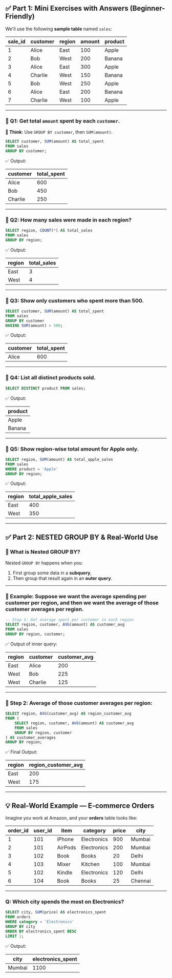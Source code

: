 ## ✅ Part 1: **Mini Exercises with Answers (Beginner-Friendly)**

We'll use the following **sample table** named `sales`:

| sale\_id | customer | region | amount | product |
| -------- | -------- | ------ | ------ | ------- |
| 1        | Alice    | East   | 100    | Apple   |
| 2        | Bob      | West   | 200    | Banana  |
| 3        | Alice    | East   | 300    | Apple   |
| 4        | Charlie  | West   | 150    | Banana  |
| 5        | Bob      | West   | 250    | Apple   |
| 6        | Alice    | East   | 200    | Banana  |
| 7        | Charlie  | West   | 100    | Apple   |

---

### 🔹 Q1: Get total `amount` spent by each `customer`.

**🧠 Think**: Use `GROUP BY customer`, then `SUM(amount)`.

```sql
SELECT customer, SUM(amount) AS total_spent
FROM sales
GROUP BY customer;
```

✅ Output:

| customer | total\_spent |
| -------- | ------------ |
| Alice    | 600          |
| Bob      | 450          |
| Charlie  | 250          |

---

### 🔹 Q2: How many sales were made in each region?

```sql
SELECT region, COUNT(*) AS total_sales
FROM sales
GROUP BY region;
```

✅ Output:

| region | total\_sales |
| ------ | ------------ |
| East   | 3            |
| West   | 4            |

---

### 🔹 Q3: Show only customers who spent more than 500.

```sql
SELECT customer, SUM(amount) AS total_spent
FROM sales
GROUP BY customer
HAVING SUM(amount) > 500;
```

✅ Output:

| customer | total\_spent |
| -------- | ------------ |
| Alice    | 600          |

---

### 🔹 Q4: List all distinct products sold.

```sql
SELECT DISTINCT product FROM sales;
```

✅ Output:

| product |
| ------- |
| Apple   |
| Banana  |

---

### 🔹 Q5: Show region-wise total amount for **Apple** only.

```sql
SELECT region, SUM(amount) AS total_apple_sales
FROM sales
WHERE product = 'Apple'
GROUP BY region;
```

✅ Output:

| region | total\_apple\_sales |
| ------ | ------------------- |
| East   | 400                 |
| West   | 350                 |

---

## ✅ Part 2: **NESTED GROUP BY & Real-World Use**

### 🔸 What is Nested GROUP BY?

Nested `GROUP BY` happens when you:

1. First group some data in a **subquery**,
2. Then group that result again in an **outer query**.

---

### 🧠 Example: Suppose we want the **average spending per customer per region**, and then we want the **average of those customer averages per region**.

```sql
-- Step 1: Get average spent per customer in each region
SELECT region, customer, AVG(amount) AS customer_avg
FROM sales
GROUP BY region, customer;
```

✅ Output of inner query:

| region | customer | customer\_avg |
| ------ | -------- | ------------- |
| East   | Alice    | 200           |
| West   | Bob      | 225           |
| West   | Charlie  | 125           |

---

### 🧠 Step 2: Average of those customer averages per region:

```sql
SELECT region, AVG(customer_avg) AS region_customer_avg
FROM (
    SELECT region, customer, AVG(amount) AS customer_avg
    FROM sales
    GROUP BY region, customer
) AS customer_averages
GROUP BY region;
```

✅ Final Output:

| region | region\_customer\_avg |
| ------ | --------------------- |
| East   | 200                   |
| West   | 175                   |

---

## 💡 Real-World Example — E-commerce Orders

Imagine you work at Amazon, and your **orders** table looks like:

| order\_id | user\_id | item    | category    | price | city    |
| --------- | -------- | ------- | ----------- | ----- | ------- |
| 1         | 101      | iPhone  | Electronics | 900   | Mumbai  |
| 2         | 101      | AirPods | Electronics | 200   | Mumbai  |
| 3         | 102      | Book    | Books       | 20    | Delhi   |
| 4         | 103      | Mixer   | Kitchen     | 100   | Mumbai  |
| 5         | 102      | Kindle  | Electronics | 120   | Delhi   |
| 6         | 104      | Book    | Books       | 25    | Chennai |

---

### Q: Which city spends the most **on Electronics**?

```sql
SELECT city, SUM(price) AS electronics_spent
FROM orders
WHERE category = 'Electronics'
GROUP BY city
ORDER BY electronics_spent DESC
LIMIT 1;
```

✅ Output:

| city   | electronics\_spent |
| ------ | ------------------ |
| Mumbai | 1100               |
